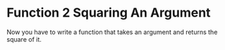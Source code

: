 # Function 2 Squaring An Argument

Now you have to write a function that takes an argument and returns the square of it.

